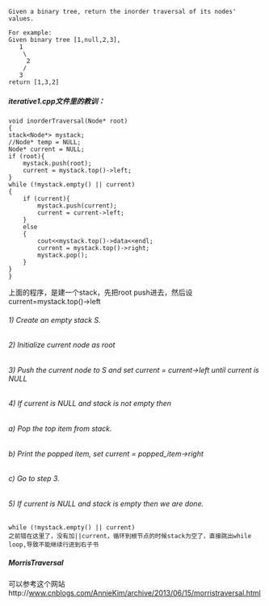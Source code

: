    Given a binary tree, return the inorder traversal of its nodes' values.

    For example:
    Given binary tree [1,null,2,3],
       1
        \
         2
        /
       3
    return [1,3,2]

##### iterative1.cpp文件里的教训：
    void inorderTraversal(Node* root)
    {
	stack<Node*> mystack;
	//Node* temp = NULL;
	Node* current = NULL;
	if (root){
		mystack.push(root);
		current = mystack.top()->left;
	}
	while (!mystack.empty() || current)
	{
		if (current){
			mystack.push(current);
			current = current->left;
		}
		else
		{
			cout<<mystack.top()->data<<endl;
			current = mystack.top()->right;
			mystack.pop();
		}
	}
    }
上面的程序，是建一个stack，先把root push进去，然后设current=mystack.top()->left

###### 1) Create an empty stack S.
###### 2) Initialize current node as root
###### 3) Push the current node to S and set current = current->left until current is NULL
###### 4) If current is NULL and stack is not empty then 
######      a) Pop the top item from stack.
######      b) Print the popped item, set current = popped_item->right 
######      c) Go to step 3.
###### 5) If current is NULL and stack is empty then we are done.
    
    while (!mystack.empty() || current)
    之前错在这里了，没有加||current，循环到根节点的时候stack为空了，直接跳出while loop,导致不能继续行进到右子书

##### MorrisTraversal
可以参考这个网站http://www.cnblogs.com/AnnieKim/archive/2013/06/15/morristraversal.html
